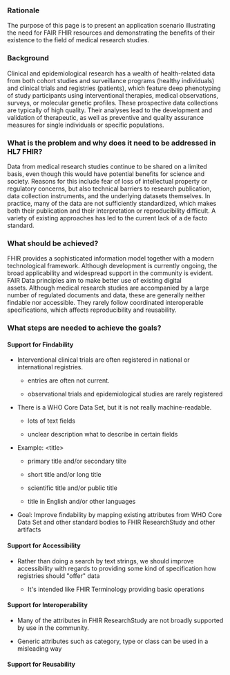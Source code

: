 ### Rationale

The purpose of this page is to present an application scenario
illustrating the need for FAIR FHIR resources and demonstrating the
benefits of their existence to the field of medical research studies.

### Background

Clinical and epidemiological research has a wealth of health-related
data from both cohort studies and surveillance programs (healthy
individuals) and clinical trials and registries (patients), which
feature deep phenotyping of study participants using interventional
therapies, medical observations, surveys, or molecular genetic profiles.
These prospective data collections are typically of high quality. Their
analyses lead to the development and validation of therapeutic, as well
as preventive and quality assurance measures for single individuals or
specific populations.

### What is the problem and why does it need to be addressed in HL7 FHIR?

Data from medical research studies continue to be shared on a limited
basis, even though this would have potential benefits for science and
society. Reasons for this include fear of loss of intellectual property
or regulatory concerns, but also technical barriers to research
publication, data collection instruments, and the underlying datasets
themselves. In practice, many of the data are not sufficiently
standardized, which makes both their publication and their
interpretation or reproducibility difficult. A variety of existing
approaches has led to the current lack of a de facto standard.

### What should be achieved?

FHIR provides a sophisticated information model together with a modern
technological framework. Although development is currently ongoing, the
broad applicability and widespread support in the community is evident.
FAIR Data principles aim to make better use of existing digital
assets. Although medical research studies are accompanied by a large
number of regulated documents and data, these are generally neither
findable nor accessible. They rarely follow coordinated interoperable
specifications, which affects reproducibility and reusability.

### What steps are needed to achieve the goals?

#### Support for Findability

  - Interventional clinical trials are often registered in national or
    international registries.
    
      - entries are often not current.
    
      - observational trials and epidemiological studies are rarely
        registered

  - There is a WHO Core Data Set, but it is not really machine-readable.
    
      - lots of text fields
    
      - unclear description what to describe in certain fields

  - Example: \<title\>
    
      - primary title and/or secondary tilte
    
      - short title and/or long title
    
      - scientific title and/or public title
    
      - title in English and/or other languages

  - Goal: Improve findability by mapping existing attributes from WHO
    Core Data Set and other standard bodies to FHIR ResearchStudy and
    other artifacts

#### Support for Accessibility

  - Rather than doing a search by text strings, we should improve
    accessibility with regards to providing some kind of specification
    how registries should "offer" data
    
      - It's intended like FHIR Terminology providing basic operations

#### Support for Interoperability

  - Many of the attributes in FHIR ResearchStudy are not broadly
    supported by use in the community.

  - Generic attributes such as category, type or class can be used in a
    misleading way

#### Support for Reusability
